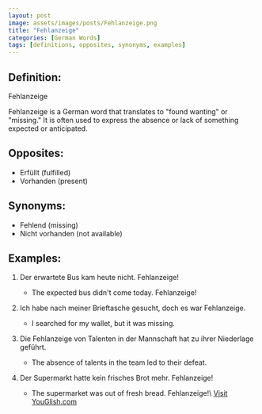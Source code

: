 ```yaml
---
layout: post
image: assets/images/posts/Fehlanzeige.png
title: "Fehlanzeige"
categories: [German Words]
tags: [definitions, opposites, synonyms, examples]
---
```


## Definition:
Fehlanzeige

Fehlanzeige is a German word that translates to "found wanting" or "missing." It is often used to express the absence or lack of something expected or anticipated. 

## Opposites:
- Erfüllt (fulfilled)
- Vorhanden (present)

## Synonyms:
- Fehlend (missing)
- Nicht vorhanden (not available)

## Examples:
1. Der erwartete Bus kam heute nicht. Fehlanzeige!
   - The expected bus didn't come today. Fehlanzeige!

2. Ich habe nach meiner Brieftasche gesucht, doch es war Fehlanzeige.
   - I searched for my wallet, but it was missing.

3. Die Fehlanzeige von Talenten in der Mannschaft hat zu ihrer Niederlage geführt.
   - The absence of talents in the team led to their defeat.

4. Der Supermarkt hatte kein frisches Brot mehr. Fehlanzeige!
   - The supermarket was out of fresh bread. Fehlanzeige!\ <a id="yg-widget-0" class="youglish-widget" data-query="Fehlanzeige" data-lang="german" data-components="8412" data-auto-start="0" data-bkg-color="theme_light" data-title="How%20to%20pronounce%20Fehlanzeige%20in%20German"  rel="nofollow" href="https://youglish.com">Visit YouGlish.com</a><script async src="https://youglish.com/public/emb/widget.js" charset="utf-8"></script>